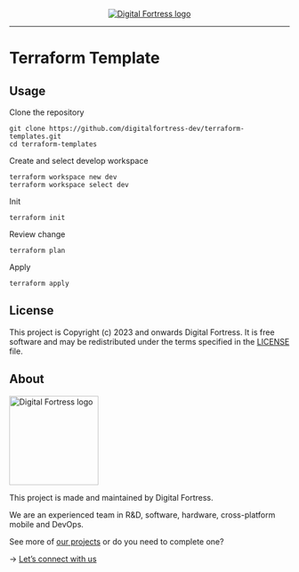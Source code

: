 <p align="center">
  <a href="https://www.digitalfortress.dev/">
    <picture>
      <source media="(prefers-color-scheme: dark)" srcset="https://okela-bucket-s3.s3.ap-southeast-1.amazonaws.com/logo/Digital+Fortress+-+Logo.png">
      <img alt="Digital Fortress logo" src="https://okela-bucket-s3.s3.ap-southeast-1.amazonaws.com/logo/Digital+Fortress+-+Logo.png">
    </picture>    
  </a>
</p>

---

# Terraform Template

## Usage

Clone the repository
```
git clone https://github.com/digitalfortress-dev/terraform-templates.git
cd terraform-templates
```
Create and select develop workspace
```
terraform workspace new dev
terraform workspace select dev
```
Init
```
terraform init
```
Review change
```
terraform plan
```
Apply
```
terraform apply
```

## License

This project is Copyright (c) 2023 and onwards Digital Fortress. It is free software and may be redistributed under the terms specified in the [LICENSE] file.

[LICENSE]: /LICENSE

## About
<a href="https://www.digitalfortress.dev/">
  <picture>
    <source media="(prefers-color-scheme: dark)" srcset="https://okela-bucket-s3.s3.ap-southeast-1.amazonaws.com/logo/Digital+Fortress+-+Logo.png">
    <img alt="Digital Fortress logo" src="https://okela-bucket-s3.s3.ap-southeast-1.amazonaws.com/logo/Digital+Fortress+-+Logo.png" width="160">
  </picture>
</a>

This project is made and maintained by Digital Fortress.

We are an experienced team in R&D, software, hardware, cross-platform mobile and DevOps.

See more of [our projects][projects] or do you need to complete one?

-> [Let’s connect with us][website]

[projects]: https://github.com/digitalfortress-dev
[website]: https://www.digitalfortress.dev

